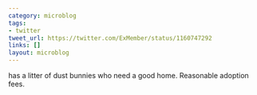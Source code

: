 ```yaml
---
category: microblog
tags:
- twitter
tweet_url: https://twitter.com/ExMember/status/1160747292
links: []
layout: microblog
---
```

has a litter of dust bunnies who need a good home. Reasonable adoption fees.
